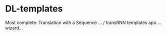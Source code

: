# DL-templates

Most complete: Translation with a Sequence ... / transRNN
templates apo ... wizard...

